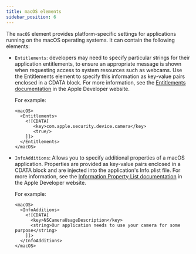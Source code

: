 ```yaml
---
title: macOS elements
sidebar_position: 6
---
```


The `macOS` element provides platform-specific settings for applications running on the macOS operating systems. It can contain the following elements:

* `Entitlements`: developers may need to specify particular strings for their application entitlements, to ensure an appropriate message is shown when requesting access to system resources such as webcams.
Use the Entitlements element to specify this information as key-value pairs enclosed in a CDATA block. For more information, see the [Entitlements documentation](https://developer.apple.com/documentation/bundleresources/entitlements) in the Apple Developer website.

  For example:
  ```
  <macOS> 
    <Entitlements> 
      <![CDATA[ 
         <key>com.apple.security.device.camera</key> 
         <true/>
      ]]> 
    </Entitlements> 
  </macOS>
  ```

* `InfoAdditions`: Allows you to specify additional properties of a macOS application. Properties are provided as key-value pairs enclosed in a CDATA block and are injected into the application's Info.plist file.
For more information, see the [Information Property List documentation](https://developer.apple.com/documentation/bundleresources/information_property_list) in the Apple Developer website.

  For example:
  ```
  <macOS>
    <InfoAdditions> 
      <![CDATA[ 
        <key>NSCameraUsageDescription</key> 
        <string>Our application needs to use your camera for some purpose</string> 
      ]]> 
    </InfoAdditions>
  </macOS>
  ```
